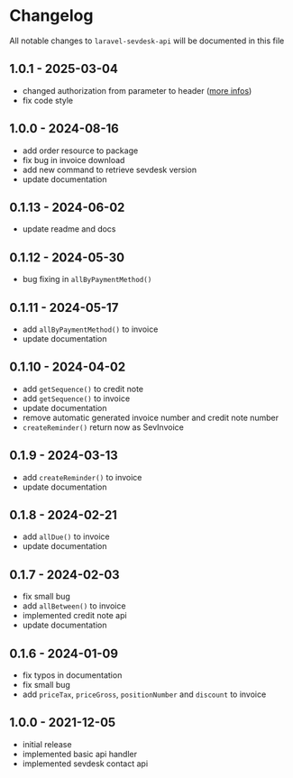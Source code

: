 # Changelog

All notable changes to `laravel-sevdesk-api` will be documented in this file

## 1.0.1 - 2025-03-04
- changed authorization from parameter to header ([more infos](https://tech.sevdesk.com/api_news/posts/2025_02_06-authentication-method-removed/))
- fix code style

## 1.0.0 - 2024-08-16
- add order resource to package
- fix bug in invoice download
- add new command to retrieve sevdesk version
- update documentation

## 0.1.13 - 2024-06-02

- update readme and docs

## 0.1.12 - 2024-05-30

- bug fixing in `allByPaymentMethod()`

## 0.1.11 - 2024-05-17

- add `allByPaymentMethod()` to invoice
- update documentation

## 0.1.10 - 2024-04-02

- add `getSequence()` to credit note
- add `getSequence()` to invoice
- update documentation
- remove automatic generated invoice number and credit note number
- `createReminder()` return now as SevInvoice

## 0.1.9 - 2024-03-13

- add `createReminder()` to invoice
- update documentation

## 0.1.8 - 2024-02-21

- add `allDue()` to invoice
- update documentation

## 0.1.7 - 2024-02-03

- fix small bug
- add `allBetween()` to invoice
- implemented credit note api
- update documentation

## 0.1.6 - 2024-01-09

- fix typos in documentation
- fix small bug
- add `priceTax`, `priceGross`, `positionNumber` and `discount` to invoice

## 1.0.0 - 2021-12-05

- initial release
- implemented basic api handler
- implemented sevdesk contact api

